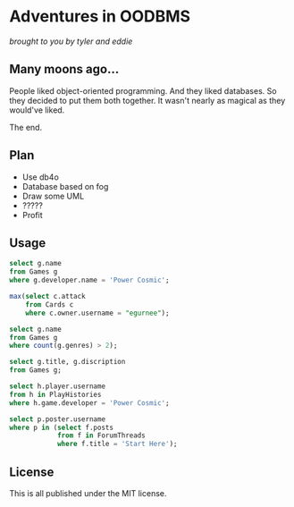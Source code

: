 # Adventures in OODBMS

*brought to you by tyler and eddie*

## Many moons ago...

People liked object-oriented programming. And they liked databases. So they decided to put them both together. It wasn't nearly as magical as they would've liked.

The end.

## Plan

- Use db4o
- Database based on fog
- Draw some UML
- ?????
- Profit

## Usage

```sql
select g.name
from Games g
where g.developer.name = 'Power Cosmic';

max(select c.attack
    from Cards c
    where c.owner.username = "egurnee");

select g.name
from Games g
where count(g.genres) > 2);

select g.title, g.discription
from Games g;

select h.player.username
from h in PlayHistories
where h.game.developer = 'Power Cosmic';

select p.poster.username
where p in (select f.posts
            from f in ForumThreads
            where f.title = 'Start Here');
```

## License

This is all published under the MIT license.
